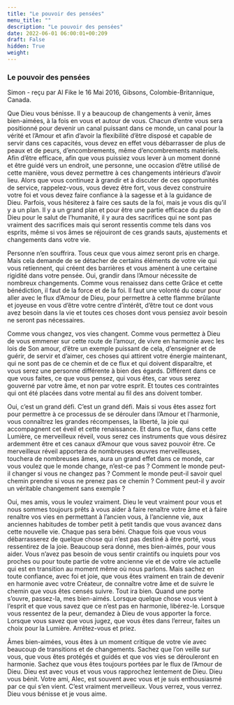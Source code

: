 ```yaml
---
title: "Le pouvoir des pensées"
menu_title: ""
description: "Le pouvoir des pensées"
date: 2022-06-01 06:00:01+00:209
draft: False
hidden: True
weight:
---
```

### Le pouvoir des pensées

Simon - reçu par Al Fike le 16 Mai 2016, Gibsons, Colombie-Britannique, Canada.

Que Dieu vous bénisse. Il y a beaucoup de changements à venir, âmes bien-aimées, à la fois en vous et autour de vous. Chacun d’entre vous sera positionné pour devenir un canal puissant dans ce monde, un canal pour la vérité et l’Amour et afin d’avoir la flexibilité d’être disposé et capable de servir dans ces capacités, vous devez en effet vous débarrasser de plus de peaux et de peurs, d’encombrements, même d’encombrements matériels. Afin d’être efficace, afin que vous puissiez vous lever à un moment donné et être guidé vers un endroit, une personne, une occasion d’être utilisé de cette manière, vous devez permettre à ces changements intérieurs d’avoir lieu. Alors que vous continuez à grandir et à discuter de ces opportunités de service, rappelez-vous, vous devez être fort, vous devez construire votre foi et vous devez faire confiance à la sagesse et à la guidance de Dieu. Parfois, vous hésiterez à faire ces sauts de la foi, mais je vous dis qu’il y a un plan. Il y a un grand plan et pour être une partie efficace du plan de Dieu pour le salut de l’humanité, il y aura des sacrifices qui ne sont pas vraiment des sacrifices mais qui seront ressentis comme tels dans vos esprits, même si vos âmes se réjouiront de ces grands sauts, ajustements et changements dans votre vie.

Personne n’en souffrira. Tous ceux que vous aimez seront pris en charge. Mais cela demande de se détacher de certains éléments de votre vie qui vous retiennent, qui créent des barrières et vous amènent à une certaine rigidité dans votre pensée. Oui, grandir dans l’Amour nécessite de nombreux changements. Comme vous renaissez dans cette Grâce et cette bénédiction, il faut de la force et de la foi. Il faut une volonté du cœur pour aller avec le flux d’Amour de Dieu, pour permettre à cette flamme brûlante et joyeuse en vous d’être votre centre d’intérêt, d’être tout ce dont vous avez besoin dans la vie et toutes ces choses dont vous pensiez avoir besoin ne seront pas nécessaires.

Comme vous changez, vos vies changent. Comme vous permettez à Dieu de vous emmener sur cette route de l’amour, de vivre en harmonie avec les lois de Son amour, d’être un exemple puissant de cela, d’enseigner et de guérir, de servir et d’aimer, ces choses qui attirent votre énergie maintenant, qui ne sont pas de ce chemin et de ce flux et qui doivent disparaître, et vous serez une personne différente à bien des égards. Différent dans ce que vous faites, ce que vous pensez, qui vous êtes, car vous serez gouverné par votre âme, et non par votre esprit. Et toutes ces contraintes qui ont été placées dans votre mental au fil des ans doivent tomber.

Oui, c’est un grand défi. C’est un grand défi. Mais si vous êtes assez fort pour permettre à ce processus de se dérouler dans l’Amour et l’harmonie, vous connaîtrez les grandes récompenses, la liberté, la joie qui accompagnent cet éveil et cette renaissance. Et dans ce flux, dans cette Lumière, ce merveilleux réveil, vous serez ces instruments que vous désirez ardemment être et ces canaux d’Amour que vous savez pouvoir être. Ce merveilleux réveil apportera de nombreuses œuvres merveilleuses, touchera de nombreuses âmes, aura un grand effet dans ce monde, car vous voulez que le monde change, n’est-ce pas ? Comment le monde peut-il changer si vous ne changez pas ? Comment le monde peut-il savoir quel chemin prendre si vous ne prenez pas ce chemin ? Comment peut-il y avoir un véritable changement sans exemple ?

Oui, mes amis, vous le voulez vraiment. Dieu le veut vraiment pour vous et nous sommes toujours prêts à vous aider à faire renaître votre âme et à faire renaître vos vies en permettant à l’ancien vous, à l’ancienne vie, aux anciennes habitudes de tomber petit à petit tandis que vous avancez dans cette nouvelle vie. Chaque pas sera béni. Chaque fois que vous vous débarrasserez de quelque chose qui n’est pas destiné à être porté, vous ressentirez de la joie. Beaucoup sera donné, mes bien-aimés, pour vous aider. Vous n’avez pas besoin de vous sentir craintifs ou inquiets pour vos proches ou pour toute partie de votre ancienne vie et de votre vie actuelle qui est en transition au moment même où nous parlons. Mais sachez en toute confiance, avec foi et joie, que vous êtes vraiment en train de devenir en harmonie avec votre Créateur, de connaître votre âme et de suivre le chemin que vous êtes censés suivre. Tout ira bien. Quand une porte s’ouvre, passez-la, mes bien-aimés. Lorsque quelque chose vous vient à l’esprit et que vous savez que ce n’est pas en harmonie, libérez-le. Lorsque vous ressentez de la peur, demandez à Dieu de vous apporter la force. Lorsque vous savez que vous jugez, que vous êtes dans l’erreur, faites un choix pour la Lumière. Arrêtez-vous et priez.

Âmes bien-aimées, vous êtes à un moment critique de votre vie avec beaucoup de transitions et de changements. Sachez que l’on veille sur vous, que vous êtes protégés et guidés et que vos vies se dérouleront en harmonie. Sachez que vous êtes toujours portées par le flux de l’Amour de Dieu. Dieu est avec vous et vous vous rapprochez lentement de Dieu. Dieu vous bénit. Votre ami, Alec, est souvent avec vous et je suis enthousiasmé par ce qui s’en vient. C’est vraiment merveilleux. Vous verrez, vous verrez. Dieu vous bénisse et je vous aime.

